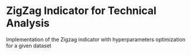 # ZigZag Indicator for Technical Analysis
Implementation of the Zigzag indicator with hyperparameters optimization for a given dataset
